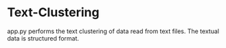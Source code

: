 # Text-Clustering
app.py performs the text clustering of data read from text files.
The textual data is structured format.
